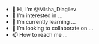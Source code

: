 - 👋 Hi, I’m @Misha_Diagilev
- 👀 I’m interested in ...
- 🌱 I’m currently learning ...
- 💞️ I’m looking to collaborate on ...
- 📫 How to reach me ...

<!---
Misha_Diagilev is a ✨ special ✨ repository because its `README.md` (this file) appears on your GitHub profile.
You can click the Preview link to take a look at your changes.
--->
